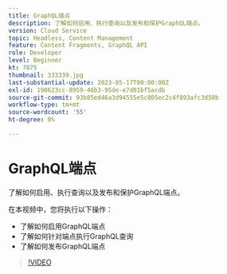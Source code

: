 ```yaml
---
title: GraphQL端点
description: 了解如何启用、执行查询以及发布和保护GraphQL端点。
version: Cloud Service
topic: Headless, Content Management
feature: Content Fragments, GraphQL API
role: Developer
level: Beginner
kt: 7875
thumbnail: 333339.jpg
last-substantial-update: 2023-05-17T00:00:00Z
exl-id: 190623cc-8959-46b3-95de-e7d01bf5acdb
source-git-commit: 93b85ed46a3d94555e5c805ec2c4f893afc3d50b
workflow-type: tm+mt
source-wordcount: '55'
ht-degree: 0%

---
```


# GraphQL端点

了解如何启用、执行查询以及发布和保护GraphQL端点。

在本视频中，您将执行以下操作：

+ 了解如何启用GraphQL端点
+ 了解如何针对端点执行GraphQL查询
+ 了解如何发布GraphQL端点

>[!VIDEO](https://video.tv.adobe.com/v/333339?quality=12&learn=on)
